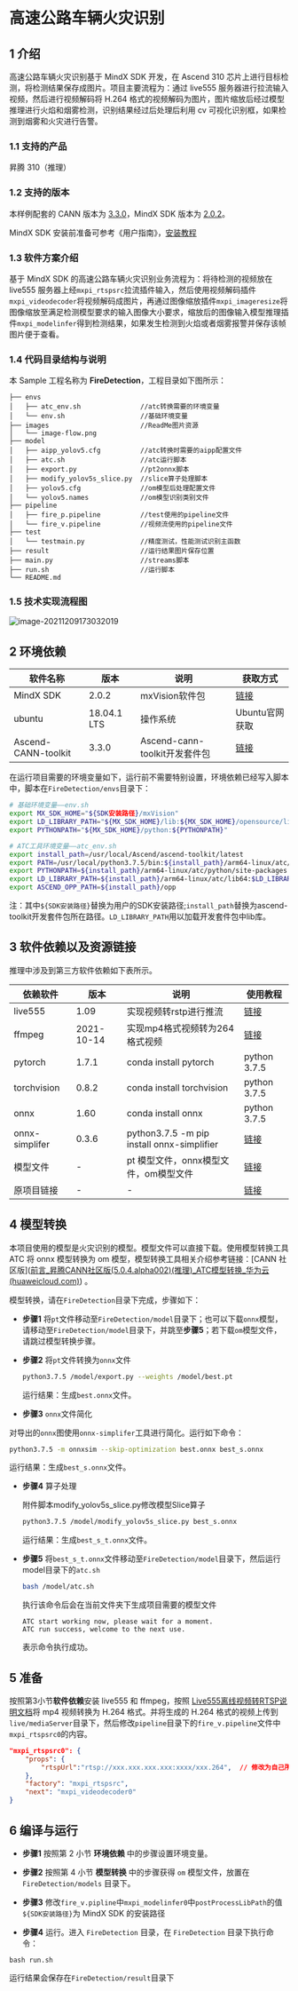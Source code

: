 # 高速公路车辆火灾识别

## 1 介绍

高速公路车辆火灾识别基于 MindX SDK 开发，在 Ascend 310 芯片上进行目标检测，将检测结果保存成图片。项目主要流程为：通过 live555 服务器进行拉流输入视频，然后进行视频解码将 H.264 格式的视频解码为图片，图片缩放后经过模型推理进行火焰和烟雾检测，识别结果经过后处理后利用 cv 可视化识别框，如果检测到烟雾和火灾进行告警。

### 1.1 支持的产品

昇腾 310（推理）

### 1.2 支持的版本

本样例配套的 CANN 版本为 [3.3.0](https://gitee.com/link?target=https%3A%2F%2Fwww.hiascend.com%2Fsoftware%2Fcann%2Fcommercial)，MindX SDK 版本为 [2.0.2](https://gitee.com/link?target=https%3A%2F%2Fwww.hiascend.com%2Fsoftware%2Fmindx-sdk%2Fmxvision)。

MindX SDK 安装前准备可参考《用户指南》，[安装教程](https://gitee.com/ascend/mindxsdk-referenceapps/blob/master/docs/quickStart/1-1安装SDK开发套件.md)

### 1.3 软件方案介绍

基于 MindX SDK 的高速公路车辆火灾识别业务流程为：将待检测的视频放在 live555 服务器上经`mxpi_rtspsrc`拉流插件输入，然后使用视频解码插件`mxpi_videodecoder`将视频解码成图片，再通过图像缩放插件`mxpi_imageresize`将图像缩放至满足检测模型要求的输入图像大小要求，缩放后的图像输入模型推理插件`mxpi_modelinfer`得到检测结果，如果发生检测到火焰或者烟雾报警并保存该帧图片便于查看。

### 1.4 代码目录结构与说明

本 Sample 工程名称为 **FireDetection**，工程目录如下图所示：

```
├── envs
│   ├── atc_env.sh               //atc转换需要的环境变量
│   └── env.sh                   //基础环境变量
├── images                       //ReadMe图片资源
│   └── image-flow.png
├── model
│   ├── aipp_yolov5.cfg          //atc转换时需要的aipp配置文件
│   ├── atc.sh                   //atc运行脚本
│   ├── export.py                //pt2onnx脚本
│   ├── modify_yolov5s_slice.py  //slice算子处理脚本
│   ├── yolov5.cfg               //om模型后处理配置文件
│   └── yolov5.names             //om模型识别类别文件
├── pipeline
│   ├── fire_p.pipeline          //test使用的pipeline文件
│   └── fire_v.pipeline          //视频流使用的pipeline文件
├── test
│   └── testmain.py              //精度测试，性能测试识别主函数
├── result                       //运行结果图片保存位置
├── main.py                      //streams脚本
├── run.sh                       //运行脚本
└── README.md
```

###  1.5 技术实现流程图

![image-20211209173032019](images/image-flow.png)

## 2 环境依赖

| 软件名称            | 版本        | 说明                          | 获取方式                                                     |
| ------------------- | ----------- | ----------------------------- | ------------------------------------------------------------ |
| MindX SDK           | 2.0.2       | mxVision软件包                | [链接](https://gitee.com/link?target=https%3A%2F%2Fwww.hiascend.com%2Fsoftware%2Fmindx-sdk%2Fmxvision) |
| ubuntu              | 18.04.1 LTS | 操作系统                      | Ubuntu官网获取                                               |
| Ascend-CANN-toolkit | 3.3.0       | Ascend-cann-toolkit开发套件包 | [链接](https://gitee.com/link?target=https%3A%2F%2Fwww.hiascend.com%2Fsoftware%2Fcann%2Fcommercial) |

在运行项目需要的环境变量如下，运行前不需要特别设置，环境依赖已经写入脚本中，脚本在`FireDetection/envs`目录下：

```bash
# 基础环境变量——env.sh
export MX_SDK_HOME="${SDK安装路径}/mxVision"
export LD_LIBRARY_PATH="${MX_SDK_HOME}/lib:${MX_SDK_HOME}/opensource/lib:${LD_LIBRARY_PATH}"
export PYTHONPATH="${MX_SDK_HOME}/python:${PYTHONPATH}"

# ATC工具环境变量——atc_env.sh
export install_path=/usr/local/Ascend/ascend-toolkit/latest
export PATH=/usr/local/python3.7.5/bin:${install_path}/arm64-linux/atc/ccec_compiler/bin:${install_path}/arm64-linux/atc/bin:$PATH
export PYTHONPATH=${install_path}/arm64-linux/atc/python/site-packages:${install_path}/arm64-linux/atc/python/site-packages/auto_tune.egg/auto_tune:${install_path}/arm64-linux/atc/python/site-packages/schedule_search.egg
export LD_LIBRARY_PATH=${install_path}/arm64-linux/atc/lib64:$LD_LIBRARY_PATH
export ASCEND_OPP_PATH=${install_path}/opp
```

注：其中`${SDK安装路径}`替换为用户的SDK安装路径;`install_path`替换为ascend-toolkit开发套件包所在路径。`LD_LIBRARY_PATH`用以加载开发套件包中lib库。

##  3 软件依赖以及资源链接

推理中涉及到第三方软件依赖如下表所示。

| 依赖软件       | 版本       | 说明                                       | 使用教程                                                     |
| -------------- | ---------- | ------------------------------------------ | ------------------------------------------------------------ |
| live555        | 1.09       | 实现视频转rstp进行推流                     | [链接](https://gitee.com/ascend/mindxsdk-referenceapps/blob/master/docs/参考资料/Live555离线视频转RTSP说明文档.md) |
| ffmpeg         | 2021-10-14 | 实现mp4格式视频转为264格式视频             | [链接](https://gitee.com/ascend/mindxsdk-referenceapps/blob/master/docs/参考资料/pc端ffmpeg安装教程.md#https://gitee.com/link?target=https%3A%2F%2Fffmpeg.org%2Fdownload.html) |
| pytorch        | 1.7.1      | conda install pytorch                      | python 3.7.5                                                 |
| torchvision    | 0.8.2      | conda install torchvision                  | python 3.7.5                                                 |
| onnx           | 1.60       | conda install onnx                         | python 3.7.5                                                 |
| onnx-simplifer | 0.3.6      | python3.7.5 -m pip install onnx-simplifier | [链接](https://github.com/daquexian/onnx-simplifier)         |
| 模型文件       | -          | pt 模型文件，onnx模型文件，om模型文件      | [链接](https://mindx.sdk.obs.cn-north-4.myhuaweicloud.com/mindxsdk-referenceapps%20/contrib/FireDetection/models.zip) |
| 原项目链接     | -          | -                                          | [链接](https://github.com/gengyanlei/fire-smoke-detect-yolov4) |

## 4 模型转换

本项目使用的模型是火灾识别的模型。模型文件可以直接下载。使用模型转换工具 ATC 将 onnx 模型转换为 om 模型，模型转换工具相关介绍参考链接：[CANN 社区版]([前言_昇腾CANN社区版(5.0.4.alpha002)(推理)_ATC模型转换_华为云 (huaweicloud.com)](https://support.huaweicloud.com/atctool-cann504alpha2infer/atlasatc_16_0001.html)) 。

模型转换，请在`FireDetection`目录下完成，步骤如下：

- **步骤1** 将`pt`文件移动至`FireDetection/model`目录下；也可以下载`onnx`模型，请移动至`FireDetection/model`目录下，并跳至**步骤5**；若下载`om`模型文件，请跳过模型转换步骤。

- **步骤2** 将`pt`文件转换为`onnx`文件

  ```bash
  python3.7.5 /model/export.py --weights /model/best.pt
  ```

  运行结果：生成`best.onnx`文件。

-  **步骤3** `onnx`文件简化

  对导出的`onnx`图使用`onnx-simplifer`工具进行简化。运行如下命令：

  ```bash
  python3.7.5 -m onnxsim --skip-optimization best.onnx best_s.onnx
  ```

  运行结果：生成`best_s.onnx`文件。

- **步骤4** 算子处理

  附件脚本modify_yolov5s_slice.py修改模型Slice算子

  ```bash
  python3.7.5 /model/modify_yolov5s_slice.py best_s.onnx
  ```

  运行结果：生成`best_s_t.onnx`文件。

- **步骤5** 将`best_s_t.onnx`文件移动至`FireDetection/model`目录下，然后运行model目录下的`atc.sh`

  ```bash
  bash /model/atc.sh
  ```

  执行该命令后会在当前文件夹下生成项目需要的模型文件

  ```
  ATC start working now, please wait for a moment.
  ATC run success, welcome to the next use.
  ```

  表示命令执行成功。

##  5 准备

按照第3小节**软件依赖**安装 live555 和 ffmpeg，按照 [Live555离线视频转RTSP说明文档](https://gitee.com/ascend/mindxsdk-referenceapps/blob/master/docs/参考资料/Live555离线视频转RTSP说明文档.md)将 mp4 视频转换为 H.264 格式。并将生成的 H.264 格式的视频上传到`live/mediaServer`目录下，然后修改`pipeline`目录下的`fire_v.pipeline`文件中`mxpi_rtspsrc0`的内容。

```json
"mxpi_rtspsrc0": {
	"props": {
		"rtspUrl":"rtsp://xxx.xxx.xxx.xxx:xxxx/xxx.264",  // 修改为自己所使用的的服务器和文件名
	},
    "factory": "mxpi_rtspsrc",
	"next": "mxpi_videodecoder0"
}
```

##  6 编译与运行

- **步骤1** 按照第 2 小节 **环境依赖** 中的步骤设置环境变量。

- **步骤2** 按照第 4 小节 **模型转换** 中的步骤获得 `om` 模型文件，放置在 `FireDetection/models` 目录下。
- **步骤3** 修改`fire_v.pipline`中`mxpi_modelinfer0`中`postProcessLibPath`的值`${SDK安装路径}`为 MindX SDK 的安装路径

- **步骤4** 运行。进入 `FireDetection` 目录，在 `FireDetection` 目录下执行命令：

```
bash run.sh
```

运行结果会保存在`FireDetection/result`目录下